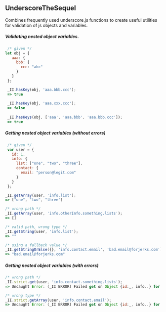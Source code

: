 ## UnderscoreTheSequel

Combines frequently used underscore.js functions to create useful utilities for validation of js objects and variables.

##### Validating nested object variables.  

```javascript  
 /* given */
let obj = {
   aaa: {
     bbb: {
       ccc: "abc"
     }
   }
 };
```  

```javascript
 _II.hasKey(obj, 'aaa.bbb.ccc');
 => true
 
 _II.hasKey(obj, 'aaa.xxx.ccc');
 => false
 
 _II.hasKeys(obj, ['aaa', 'aaa.bbb', 'aaa.bbb.ccc']);
 => true
```  

##### Getting nested object variables (without errors)  

```javascript
 /* given */
 var user = {
   id: 1,
   info: {
     list: ["one", "two", "three"],
     contact: {
       email: "person@legit.com"
     }
   }
 };
 ```
 
 ```javascript
 _II.getArray(user, 'info.list');
 => ["one", "two", "three"]
 
 /* wrong path */
 _II.getArray(user, 'info.otherInfo.something.lists');
 => []
 
 /* valid path, wrong type */
 _II.getString(user, 'info.list');
 => ""
 
 /* using a fallback value */
 _II.getStringOrElse({}, 'info.contact.email', 'bad.email@forjerks.com');
 => "bad.email@forjerks.com"
 ```  
 
##### Getting nested object variables (_with_ errors)  
 
 ```javascript
 /* wrong path */
 _II.strict.get(user, 'info.contact.something.lists');
 => Uncaught Error: (_II ERROR) Failed get on Object {id:_, info..} for keystring(info.contact.something.lists) Found(info.contact)(…)
 
 /* wrong type */
 _II.strict.getArray(user, 'info.contact.email');
 => Uncaught Error: (_II ERROR) Failed get on Object {id:_, info..} for keystring(info.contact.email) expected(Array) found(string)(…)
 ```

